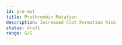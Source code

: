 ```yaml
---
id: pro-mut
title: Prothrombin Mutation
description: Increased Clot Formation Risk
status: draft
range: G/G
---
```


